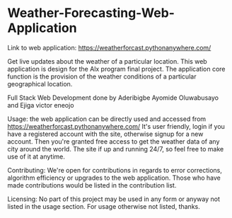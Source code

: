 # Weather-Forecasting-Web-Application

Link to web application: https://weatherforcast.pythonanywhere.com/

Get live updates about the weather of a particular location. This web application is design for the Alx program final project. The application core function is the provision of the weather conditions of a particular geographical location.

Full Stack Web Development done by Aderibigbe Ayomide Oluwabusayo  and Ejiga victor eneojo

Usage: the web application can be directly used and accessed from https://weatherforcast.pythonanywhere.com/ It's user friendly, login if you have a registered account with the site, otherwise signup for a new account. Then you're granted free access to get the weather data of any city around the world. The site if up and running 24/7, so feel free to make use of it at anytime.

Contributing: We're open for contributions in regards to error corrections, algorithm efficiency or upgrades to the web application. Those who have made contributions would be listed in the contribution list.

Licensing: No part of this project may be used in any form or anyway not listed in the usage section. For usage otherwise not listed, thanks.

